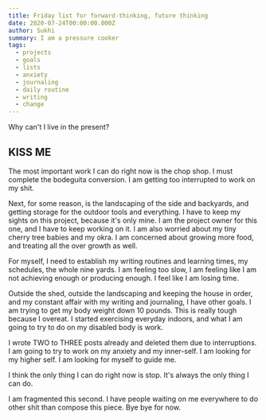 ```yaml
---
title: Friday list for forward-thinking, future thinking
date: 2020-07-24T00:00:00.000Z
author: Sukhi
summary: I am a pressure cooker
tags:
  - projects
  - goals
  - lists
  - anxiety
  - journaling
  - daily routine
  - writing
  - change
---
```

Why can't I live in the present?

## KISS ME

The most important work I can do right now is the chop shop. I must complete the bodeguita conversion. I am getting too interrupted to work on my shit.

Next, for some reason, is the landscaping of the side and backyards, and getting storage for the outdoor tools and everything. I have to keep my sights on this project, because it's only mine. I am the project owner for this one, and I have to keep working on it. I am also worried about my tiny cherry tree babies and my okra. I am concerned about growing more food, and treating all the over growth as well.

For myself, I need to establish my writing routines and learning times, my schedules, the whole nine yards. I am feeling too slow, I am feeling like I am not achieving enough or producing enough. I feel like I am losing time.

Outside the shed, outside the landscaping and keeping the house in order, and my constant affair with my writing and journaling, I have other goals. I am trying to get my body weight down 10 pounds. This is really tough because I overeat. I started exercising everyday indoors, and what I am going to try to do on my disabled body is work. 

I wrote TWO to THREE posts already and deleted them due to interruptions. I am going to try to work on my anxiety and my inner-self. I am looking for my higher self. I am looking for myself to guide me. 

I think the only thing I can do right now is stop. It's always the only thing I can do.

I am fragmented this second. I have people waiting on me everywhere to do other shit than compose this piece. Bye bye for now.
